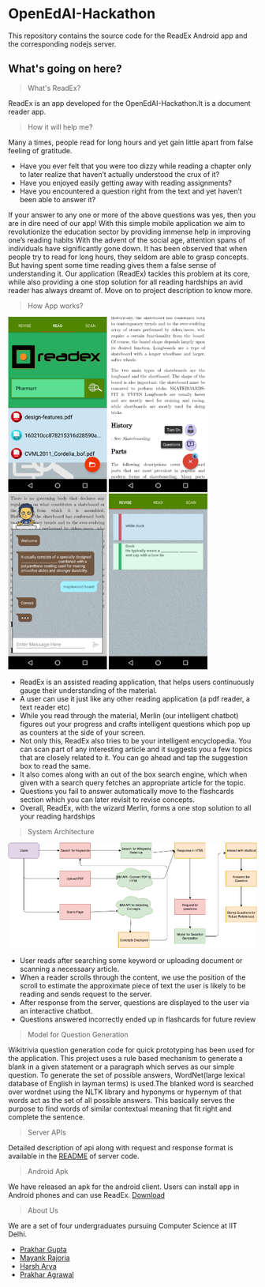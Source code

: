 # OpenEdAI-Hackathon
This repository contains the source code for the ReadEx Android app and the corresponding nodejs server.
## What's going on here?
> What's ReadEx?

ReadEx is an app developed for the OpenEdAI-Hackathon.It is a document reader app.

> How it will help me?

Many a times, people read for long hours and yet gain little apart from false feeling of gratitude.
* Have you ever felt that you were too dizzy while reading a chapter only to later realize that haven’t actually understood the crux of it?
* Have you enjoyed easily getting away with reading assignments?
* Have you encountered a question right from the text and yet haven’t been able to answer it?

If your answer to any one or more of the above questions was yes, then you are in dire need of our app! With this simple mobile application we aim to revolutionize the education sector by providing immense help in improving one’s reading habits
With the advent of the social age, attention spans of individuals have significantly gone down. It has been observed that when people try to read for long hours, they seldom are able to grasp concepts. But having spent some time reading gives them a false sense of understanding it.
Our application (ReadEx) tackles this problem at its core, while also providing a one stop solution for all reading hardships an avid reader has always dreamt of. Move on to project description to know more.

> How App works?

<img src="https://raw.githubusercontent.com/MayankR/OpenEdAI-Hackathon/master/images/pdfscreen_phartmart.png" width="200px"> <img src="https://raw.githubusercontent.com/MayankR/OpenEdAI-Hackathon/master/images/readscreen.png" width="200px"> <img src="https://raw.githubusercontent.com/MayankR/OpenEdAI-Hackathon/master/images/merlinscreen2.png" width="200px"> <img src="https://raw.githubusercontent.com/MayankR/OpenEdAI-Hackathon/master/images/flashcards.png" width="200px">

* ReadEx is an assisted reading application, that helps users continuously gauge their understanding of the material.
* A user can use it just like any other reading application (a pdf reader, a text reader etc)
* While you read through the material, Merlin (our intelligent chatbot) figures out your progress and crafts intelligent questions which pop up as counters at the side of your screen.
* Not only this, ReadEx also tries to be your intelligent encyclopedia. You can scan part of any interesting article and it suggests you a few topics that are closely related to it. You can go ahead and tap the suggestion box to read the same.
* It also comes along with an out of the box search engine, which when given with a search query fetches an appropriate article for the topic.
* Questions you fail to answer automatically move to the flashcards section which you can later revisit to revise concepts.
* Overall, ReadEx, with the wizard Merlin, forms a one stop solution to all your reading hardships

> System Architecture

![System Architecture](https://raw.githubusercontent.com/MayankR/OpenEdAI-Hackathon/master/images/flowchart.png)

* User reads after searching some keyword or uploading document or scanning a necessaary article.
* When a reader scrolls through the content, we use the position of the scroll to estimate the approximate piece of text the user is likely to be reading and sends request to the server.
* After response from the server, questions are displayed to the user via an interactive chatbot.
* Questions answered incorrectly ended up in flashcards for future review

> Model for Question Generation

Wikitrivia question generation code for quick prototyping has been used for the application. This project uses a rule based mechanism to generate a blank in a given statement or a paragraph which  serves as our simple question. To generate the set of possible answers, WordNet(large lexical database of English in layman terms) is used.The blanked word is searched over wordnet using the NLTK library and hyponyms or hypernym of that words act as the set of all possible answers. This basically serves the purpose to find words of similar contextual meaning that fit right and complete the sentence.

>Server APIs

Detailed description of api along with request and response format is available in the [README](https://github.com/MayankR/OpenEdAI-Hackathon/blob/master/Server-side/README.md) of server code.

> Android Apk

We have released an apk for the android client. Users can install app in Android phones and can use ReadEx. [Download](https://raw.githubusercontent.com/MayankR/OpenEdAI-Hackathon/master/Android%20APK/ReadEx.apk)

>About Us

We are a set of four undergraduates pursuing Computer Science at IIT Delhi.
*  <a href="http://www.cse.iitd.ac.in/~cs1140290/">Prakhar Gupta</a>
*  <a href="http://www.mayankrajoria.com">Mayank Rajoria</a>
*  <a href="http://harsharya.me">Harsh Arya</a>
*  <a href="http://www.cse.iitd.ac.in/~cs1140207">Prakhar Agrawal</a>


